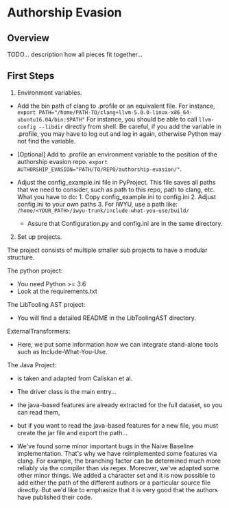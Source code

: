 # Authorship Evasion

## Overview
TODO... description how all pieces fit together...

## First Steps

1. Environment variables.

  - Add the bin path of clang to .profile or an equivalent file.
  For instance, `export PATH="/home/PATH-TO/clang+llvm-5.0.0-linux-x86_64-ubuntu16.04/bin:$PATH"`
  For instance, you should be able to call `llvm-config --libdir` directly from shell.
  Be careful, if you add the variable in .profile, you may have to log out and log in again, otherwise
  Python may not find the variable.

  - [Optional] Add to .profile an environment variable to the position of the authorship evasion repo.
    `export AUTHORSHIP_EVASION="PATH/TO/REPO/authorship-evasion/"`.

  - Adjust the config_example.ini file in PyProject.
    This file saves all paths that we need to consider, such as path to this repo, path to clang, etc.
    What you have to do:
        1. Copy config_example.ini to config.ini
        2. Adjust config.ini to your own paths
        3. For IWYU, use a path like: `/home/<YOUR_PATH>/iwyu-trunk/include-what-you-use/build/`
    - Assure that Configuration.py and config.ini are in the same directory.

2. Set up projects.

The project consists of multiple smaller sub projects to have a modular structure.

The python project:
- You need Python >= 3.6
- Look at the requirements.txt

The LibTooling AST project:
- You will find a detailed README in the LibToolingAST directory.

ExternalTransformers:
- Here, we put some information how we can integrate stand-alone tools such as
 Include-What-You-Use. 

The Java Project:
- is taken and adapted from Caliskan et al.
- The driver class is the main entry...
- the java-based features are already extracted for the full dataset, so you can read them,
- but if you want to read the java-based features for a new file, you must create the jar file and export the path...

- We've found some minor important bugs in the Naive Baseline implementation. That's why
we have reimplemented some features via clang. For example, the branching factor
can be determined much more reliably via the compiler than via regex. 
Moreover, we've adapted some other minor things. We added a character set
and it is now possible to add either the path of the different authors or a particular source file directly.
But we'd like to emphasize that it is very good that the authors have published their code.



